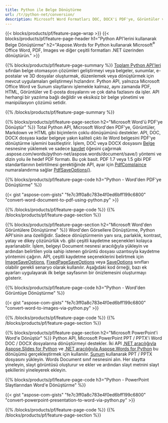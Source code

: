 ```yaml
---
title: Python ile Belge Dönüştürme 
url: /tr/python-net/conversion/
description: Microsoft Word Formatları DOC, DOCX'i PDF'ye, Görüntüler ve daha fazlasının yanı sıra Sunum Slaytları, E-posta Mesajları ve 3D Görüntüleri yalnızca birkaç satır Python koduna dönüştürün.
---
```


{{< blocks/products/pf/feature-page-wrap >}}
{{< blocks/products/pf/feature-page-header h1="Python API'lerini kullanarak Belge Dönüştürme" h2="Aspose.Words for Python kullanarak Microsoft<sup>&reg;</sup> Office Word, PDF, Images ve diğer çeşitli formatları .NET üzerinden dönüştürün." >}}

{{% blocks/products/pf/feature-page-summary %}}
[Toplam Python API'leri](https://products.aspose.com/total/python-net/) sıfırdan belge otomasyon çözümleri geliştirmeyi veya belgeler, sunumlar, e-postalar ve 3D dosyalar oluşturmak, düzenlemek veya dönüştürmek için mevcut uygulamaları geliştirmeyi hızlandırır. Python API, yalnızca Microsoft Office Word ve Sunum slaytlarını işlemekle kalmaz, aynı zamanda PDF, HTML, Görüntüler ve E-posta dosyalarını ve çok daha fazlasını da işler. API herhangi bir yazılıma bağlı değildir ve eksiksiz bir belge yönetimi ve manipülasyon çözümü setidir.

{{% /blocks/products/pf/feature-page-summary  %}}

{{% blocks/products/pf/feature-page-section  h2="Microsoft Word'ü PDF'ye Dönüştür" %}}
Total Python API, Microsoft Word'den PDF'ye, Görüntüler, Markdown ve HTML gibi biçimlerin çoklu dönüşümünü destekler. API, DOC, DOCX dosyası kadar belgeye yakın kaliteli çıktı ile Word belgesini PDF'ye dönüştürme işlemini basitleştirir. İşlem, DOC veya DOCX dosyasını [Belge](https://reference.aspose.com/words/python-net/aspose.words/document/) nesnesine yüklemek ve sadece [kaydet](https://reference) öğesini çağırmak .aspose.com/words/python-net/aspose.words/document/save/) yöntemi ve dizin yolu ile hedef PDF formatı. Bu çok basit. PDF 1.7 veya 1.5 gibi PDF standartlarının belirtilmesi gerektiğinde API, ayar için [PdfComplaince](https://reference.aspose.com/words/python-net/aspose.words.saving/pdfcompliance/) numaralandırma sağlar [PdfSaveOptions()](https://reference.aspose.com/words/python-net/aspose.words.saving/pdfsaveoptions/). 

{{% blocks/products/pf/feature-page-code h3="Python - Word'den PDF'ye Dönüştürme" %}}

{{< gist "aspose-com-gists" "fe7c3ff0a8c783e4f0ed6bff199c6800" "convert-word-document-to-pdf-using-python.py" >}}

{{% /blocks/products/pf/feature-page-code  %}}
{{% /blocks/products/pf/feature-page-section %}}

{{% blocks/products/pf/feature-page-section  h2="Microsoft Word'den Görüntülere Dönüştürme" %}}
Word'den Görsellere Dönüştürme, Python API'sinin ana özelliğidir. Sadece dönüştürmenin yanı sıra, parlaklık, kontrast, yatay ve dikey çözünürlük vb. gibi çeşitli kaydetme seçenekleri kolayca ayarlanabilir. İşlem, belgeyi Document nesnesi aracılığıyla yükleyin ve ardından belirtilen yola sahip istenen görüntü dosyası uzantısıyla kaydetme yöntemini çağırın. API, çeşitli kaydetme seçeneklerini belirtmek için [ImageSaveOptions](https://reference.aspose.com/words/python-net/aspose.words.saving/imagesaveoptions/), [FixedPageSaveOptions](https://reference.aspose.com/words/python-net/aspose.words.saving/fixedpagesaveoptions/) veya [SaveOptions](https://reference.aspose.com/words/python-net/aspose.words.saving/saveoptions/) sınıfları olabilir gerekli senaryo olarak kullanılır. Aşağıdaki kod örneği, bazı ek ayarları uygulayarak ilk belge sayfasının bir önizlemesini oluşturmayı gösterir.

{{% blocks/products/pf/feature-page-code h3="Python - Word'den Görüntüye Dönüştürme" %}}

{{< gist "aspose-com-gists" "fe7c3ff0a8c783e4f0ed6bff199c6800" "convert-word-to-images-via-python.py" >}}

{{% /blocks/products/pf/feature-page-code  %}}
{{% /blocks/products/pf/feature-page-section %}}

{{% blocks/products/pf/feature-page-section  h2="Microsoft PowerPoint'i Word'e Dönüştür" %}}
Python API, Microsoft PowerPoint PPT / PPTX'i Word DOC / DOCX dosyalarına dönüştürmeyi destekler. İki API [.NET aracılığıyla Aspose.Slides for Python](https://products.aspose.com/slides/python-net/) ve [.NET aracılığıyla Aspose.Words for Python](https://products.aspose.com/words/python-net/) bu dönüşümü gerçekleştirmek için kullanılır. [Sunum](https://reference.aspose.com/slides/python-net/aspose.slides/presentation/) kullanarak PPT / PPTX dosyasını yükleyin. Words Document sınıf nesnesini alın. Her slaytta yineleyin, slayt görüntüsü oluşturur ve ekler ve ardından slayt metnini slayt şekillerini yineleyerek ekleyin.

{{% blocks/products/pf/feature-page-code h3="Python - PowerPoint Slaytlarından Word'e Dönüştürme" %}}

{{< gist "aspose-com-gists" "fe7c3ff0a8c783e4f0ed6bff199c6800" "convert-powerpoint-presentation-to-word-via-python.py" >}}


{{% /blocks/products/pf/feature-page-code  %}}
{{% /blocks/products/pf/feature-page-section %}}